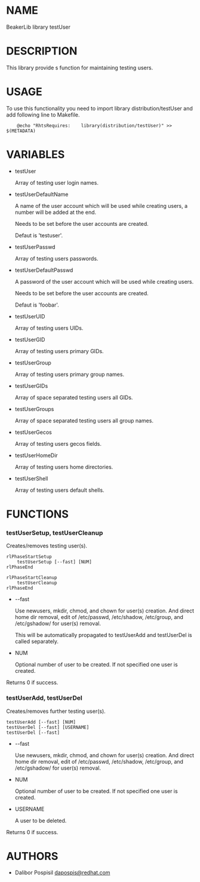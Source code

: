# NAME

BeakerLib library testUser

# DESCRIPTION

This library provide s function for maintaining testing users.

# USAGE

To use this functionality you need to import library distribution/testUser and add
following line to Makefile.

        @echo "RhtsRequires:    library(distribution/testUser)" >> $(METADATA)

# VARIABLES

- testUser

    Array of testing user login names.

- testUserDefaultName

    A name of the user account which will be used while creating users,
    a number will be added at the end.

    Needs to be set before the user accounts are created.

    Defaut is 'testuser'.

- testUserPasswd

    Array of testing users passwords.

- testUserDefaultPasswd

    A password of the user account which will be used while creating users.

    Needs to be set before the user accounts are created.

    Defaut is 'foobar'.

- testUserUID

    Array of testing users UIDs.

- testUserGID

    Array of testing users primary GIDs.

- testUserGroup

    Array of testing users primary group names.

- testUserGIDs

    Array of space separated testing users all GIDs.

- testUserGroups

    Array of space separated testing users all group names.

- testUserGecos

    Array of testing users gecos fields.

- testUserHomeDir

    Array of testing users home directories.

- testUserShell

    Array of testing users default shells.

# FUNCTIONS

### testUserSetup, testUserCleanup

Creates/removes testing user(s).

    rlPhaseStartSetup
        testUserSetup [--fast] [NUM]
    rlPhaseEnd

    rlPhaseStartCleanup
        testUserCleanup
    rlPhaseEnd

- --fast

    Use newusers, mkdir, chmod, and chown for user(s) creation.
    And direct home dir removal, edit of /etc/passwd, /etc/shadow, /etc/group,
    and /etc/gshadow/ for user(s) removal.

    This will be automatically propagated to testUserAdd and testUserDel is called
    separately.

- NUM

    Optional number of user to be created. If not specified one user is created.

Returns 0 if success.

### testUserAdd, testUserDel

Creates/removes further testing user(s).

    testUserAdd [--fast] [NUM]
    testUserDel [--fast] [USERNAME]
    testUserDel [--fast]

- --fast

    Use newusers, mkdir, chmod, and chown for user(s) creation.
    And direct home dir removal, edit of /etc/passwd, /etc/shadow, /etc/group,
    and /etc/gshadow/ for user(s) removal.

- NUM

    Optional number of user to be created. If not specified one user is created.

- USERNAME

    A user to be deleted.

Returns 0 if success.

# AUTHORS

- Dalibor Pospisil <dapospis@redhat.com>

